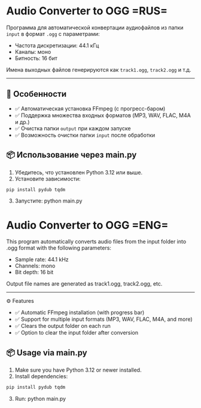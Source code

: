 # Audio Converter to OGG =RUS=

Программа для автоматической конвертации аудиофайлов из папки `input` в формат `.ogg` с параметрами:  
- Частота дискретизации: 44.1 кГц  
- Каналы: моно  
- Битность: 16 бит  

Имена выходных файлов генерируются как `track1.ogg`, `track2.ogg` и т.д.

---

## 🔧 Особенности

- ✅ Автоматическая установка FFmpeg (с прогресс-баром)
- ✅ Поддержка множества входных форматов (MP3, WAV, FLAC, M4A и др.)
- ✅ Очистка папки `output` при каждом запуске
- ✅ Возможность очистки папки `input` после обработки

## 📦 Использование через main.py

1. Убедитесь, что установлен Python 3.12 или выше.
2. Установите зависимости:
 ```bash
 pip install pydub tqdm
```
3. Запустите: python main.py


# Audio Converter to OGG =ENG=

This program automatically converts audio files from the input folder into .ogg format with the following parameters:   
 - Sample rate: 44.1 kHz
 - Channels: mono
 - Bit depth: 16 bit
  
Output file names are generated as track1.ogg, track2.ogg, etc. 

---

⚙️ Features 
 - ✅ Automatic FFmpeg installation (with progress bar)
 - ✅ Support for multiple input formats (MP3, WAV, FLAC, M4A, and more)
 - ✅ Clears the output folder on each run
 - ✅ Option to clear the input folder after conversion

## 📦 Usage via main.py

1. Make sure you have Python 3.12 or newer installed.
2. Install dependencies:
```bash
pip install pydub tqdm
```
3. Run: python main.py
